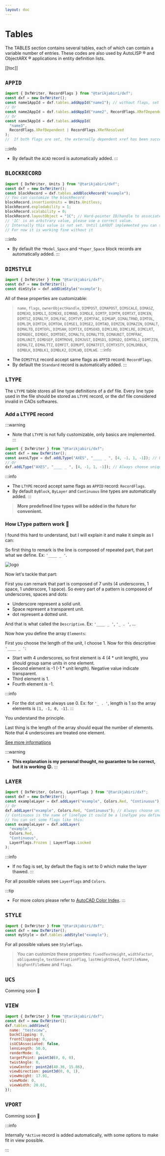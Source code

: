 ```yaml
---
layout: doc
---
```


# Tables

The TABLES section contains several tables, each of which can contain a variable number of entries. These codes are also used by AutoLISP ® and ObjectARX ® applications in entity definition lists.

[[toc]]

## `APPID`

```js
import { DxfWriter, RecordFlags } from "@tarikjabiri/dxf";
const dxf = new DxfWriter();
const name1AppId = dxf.tables.addAppId("name1"); // without flags, set to 0 automatically.
// Or
const name2AppId = dxf.tables.addAppId("name2", RecordFlags.XRefDependent); // Is externally dependent on an xref.
// Or
const name3AppId = dxf.tables.addAppId(
  "name3",
  RecordFlags.XRefDependent | RecordFlags.XRefResolved
);
//  If both flags are set, the externally dependent xref has been successfully resolved.
```

:::info
- By default the `ACAD` record is automatically added.
:::

## `BLOCKRECORD`

```js
import { DxfWriter, Units } from "@tarikjabiri/dxf";
const dxf = new DxfWriter();
const blockRecord = dxf.tables.addBlockRecord("example");
// You can customize the blockRecord
blockRecord.insertionUnits = Units.Unitless;
blockRecord.explodability = 1;
blockRecord.scalability = 0;
blockRecord.layoutObject = "1C"; // Hard-pointer ID/handle to associated LAYOUT object.
// '1C' is an arbitrary value, please use a correct value.
// Internally this value is not set. Until LAYOUT implemented you can set it.
// For now it is working fine without it
```

:::info
- By default the `*Model_Space` and `*Paper_Space` block records are automatically added.
:::

## `DIMSTYLE`

```js
import { DxfWriter } from "@tarikjabiri/dxf";
const dxf = new DxfWriter();
const dimStyle = dxf.addDimStyle("example");
```
All of these properties are customizable:

> `name`, `flags`, `ownerObjectHandle`, `DIMPOST`, `DIMAPOST`, `DIMSCALE`, `DIMASZ`, `DIMEXO`, `DIMDLI`, `DIMEXE`, `DIMRND`, `DIMDLE`, `DIMTP`, `DIMTM`, `DIMTXT`, `DIMCEN`, `DIMTSZ`, `DIMALTF`, `DIMLFAC`, `DIMTVP`, `DIMTFAC`, `DIMGAP`, `DIMALTRND`, `DIMTOL`, `DIMLIM`, `DIMTIH`, `DIMTOH`, `DIMSE1`, `DIMSE2`, `DIMTAD`, `DIMZIN`, `DIMAZIN`, `DIMALT`, `DIMALTD`, `DIMTOFL`, `DIMSAH`, `DIMTIX`, `DIMSOXD`, `DIMCLRD`, `DIMCLRE`, `DIMCLRT`, `DIMADEC`, `DIMDEC`, `DIMTDEC`, `DIMALTU`, `DIMALTTD`, `DIMAUNIT`, `DIMFRAC`, `DIMLUNIT`, `DIMDSEP`, `DIMTMOVE`, `DIMJUST`, `DIMSD1`, `DIMSD2`, `DIMTOLJ`, `DIMTZIN`, `DIMALTZ`, `DIMALTTZ`, `DIMFIT`, `DIMUPT`, `DIMATFIT`, `DIMTXSTY`, `DIMLDRBLK`, `DIMBLK`, `DIMBLK1`, `DIMBLK2`, `DIMLWD`, `DIMLWE`.
:::info
- The `DIMSTYLE` record accept same flags as `APPID` record: `RecordFlags`.
- By default the `Standard` record is automatically added.
:::

## `LTYPE`

The `LTYPE` table stores all line type definitions of a dxf file. Every line type used in the file should be stored as `LTYPE` record, or the dxf file considered invalid in CADs softwares.

### Add a LTYPE record

:::warning
- Note that `LTYPE` is not fully customizable, only basics are implemented.
:::

```js
import { DxfWriter } from "@tarikjabiri/dxf";
const dxf = new DxfWriter();
const axesLType = dxf.addLType("AXES", "____ _ ", [4, -1, 1, -1]); // Use this function if you want to store a refrence to line type object.
// Or
dxf.addLType("AXES", "____ _ ", [4, -1, 1, -1]); // Always choose unique names.
```

:::info
- The `LTYPE` record accept same flags as `APPID` record: `RecordFlags`.
- By default `ByBlock`, `ByLayer` and `Continuous` line types are automatically added.
:::

> **More predefined line types will be added in the future for convenient.**

### How LType pattern work 🤔

I found this hard to understand, but I will explain it and make it simple as I can:

So first thing to remark is the line is composed of repeated part, that part what we define. Ex: `'____ _ '`.

![logo](_media/linetype-axes.png)

Now let's tackle that part:

First you can remark that part is composed of 7 units (4 underscores, 1 space, 1 underscore, 1 space). So every part of a pattern is composed of underscores, spaces and dots:

- Underscore represent a solid unit.
- Space represent a transparent unit.
- dot represent a dotted unit.

And that is what called the `Descriptive`. Ex: `'____ _ '`, `'_ . '`, ...

Now how you define the array `Elements`:

First you choose the length of the unit, I choose 1. Now for this descriptive `'____ _ '`:

- Start with 4 underscores, so first element is 4 (4 \* unit length), you should group same units in one element.
- Second element is -1 (-1 \* unit length). Negative value indicate transparent.
- Third element is 1.
- Fourth element is -1.

:::info
- For the dot unit we always use 0. Ex: for `'_ . '`, length is 1 so the array elements is `[1, -1, 0, -1]`.
:::

You understand the principle.

Last thing is the length of the array should equal the number of elements. Note that 4 underscores are treated one element.

[See more informations](https://help.autodesk.com/view/OARX/2018/ENU/?guid=GUID-5A6E6759-8A9A-4A8A-9AEE-EE9DB72F792D)

:::warning
- **This explanation is my personal thought, no guarantee to be correct, but it is working 😉.**
:::

## `LAYER`

```js
import { DxfWriter, Colors, LayerFlags } from "@tarikjabiri/dxf";
const dxf = new DxfWriter();
const exampleLayer = dxf.addLayer("example", Colors.Red, "Continuous"); // Use this function if you want to store a refrence to layer object.
// Or
dxf.addLayer("example", Colors.Red, "Continuous"); // Always choose unique names.
// Continuous is the name of lineType it could be a lineType you define.
// You can set some flags like this:
const exampleLayer = dxf.addLayer(
  "example",
  Colors.Red,
  "Continuous",
  LayerFlags.Frozen | LayerFlags.Locked
);
```

:::info
- If no flag is set, by default the flag is set to 0 which make the layer thawed.
:::

For all possible values see `LayerFlags` and `Colors`.

:::tip
- For more colors please refer to [AutoCAD Color Index](https://gohtx.com/acadcolors.php).
:::

## `STYLE`

```js
import { DxfWriter } from "@tarikjabiri/dxf";
const dxf = new DxfWriter();
const myStyle = dxf.tables.addStyle("example");
```
For all possible values see `StyleFlags`.

> You can customize these properties: `fixedTextHeight`, `widthFactor`, `obliqueAngle`, `textGenerationFlag`, `lastHeightUsed`, `fontFileName`, `bigFontFileName` and `flags`.

## `UCS`

Comming soon 🎉

## `VIEW`

```js
import { DxfWriter } from "@tarikjabiri/dxf";
const dxf = new DxfWriter();
dxf.tables.addView({
  name: "testview",
  backClipping: 0,
  frontClipping: 0,
  isUCSAssociated: false,
  lensLength: 50.0,
  renderMode: 0,
  targetPoint: point3d(0, 0, 0),
  twistAngle: 0,
  viewCenter: point2d(40.36, 15.86),
  viewDirection: point3d(0, 0, 1),
  viewHeight: 17.91,
  viewMode: 0,
  viewWidth: 20.01,
});
```

## `VPORT`

Comming soon 🎉

:::info

Internally `*Active` record is added automatically, with some options to make fit in view possible.

:::

